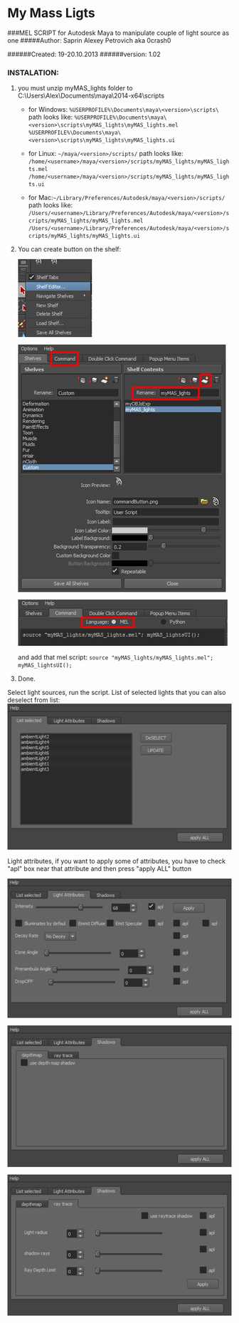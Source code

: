 # My Mass Ligts

###MEL SCRIPT for Autodesk Maya to manipulate couple of light source as one
#####Author: Saprin Alexey Petrovich aka 0crash0

######Created: 19-20.10.2013
######version: 1.02

### INSTALATION:
                
1. you must unzip myMAS_lights folder to    C:\Users\Alex\Documents\maya\2014-x64\scripts
    - for Windows: `%USERPROFILE%\Documents\maya\<version>\scripts\`
		path looks like:
`%USERPROFILE%\Documents\maya\<version>\scripts\myMAS_lights\myMAS_lights.mel`
`%USERPROFILE%\Documents\maya\<version>\scripts\myMAS_lights\myMAS_lights.ui`

    - for Linux: `~/maya/<version>/scripts/`
		path looks like:
`/home/<username>/maya/<version>/scripts/myMAS_lights/myMAS_lights.mel`
`/home/<username>/maya/<version>/scripts/myMAS_lights/myMAS_lights.ui`

    - for Mac:`~/Library/Preferences/Autodesk/maya/<version>/scripts/`
		path looks like:
`/Users/<username>/Library/Preferences/Autodesk/maya/<version>/scripts/myMAS_lights/myMAS_lights.mel`
`/Users/<username>/Library/Preferences/Autodesk/maya/<version>/scripts/myMAS_lights/myMAS_lights.ui`
2. You can create button on the shelf:

	![](https://raw.githubusercontent.com/0crash0/myMAS_lights/main/images/Screenshot_1.png)

	![](https://raw.githubusercontent.com/0crash0/myMAS_lights/main/images/Screenshot_2.png)

	![](https://raw.githubusercontent.com/0crash0/myMAS_lights/main/images/Screenshot_3.png)
	
	and add that mel script:
`source "myMAS_lights/myMAS_lights.mel"; myMAS_lightsUI();`
3. Done.

Select light sources, run the script.
List of selected lights that you can also deselect from list:
![](https://raw.githubusercontent.com/0crash0/myMAS_lights/main/images/Screenshot_4.png)

Light attributes, if you want to apply some of attributes, you have to check "apl" box  near that attribute and then press "apply ALL" button

![](https://raw.githubusercontent.com/0crash0/myMAS_lights/main/images/Screenshot_5.png)

![](https://raw.githubusercontent.com/0crash0/myMAS_lights/main/images/Screenshot_6.png)

![](https://raw.githubusercontent.com/0crash0/myMAS_lights/main/images/Screenshot_7.png)
